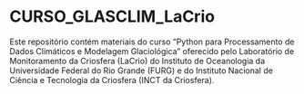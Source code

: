 # CURSO_GLASCLIM_LaCrio
Este repositório contém materiais do curso “Python para Processamento de Dados Climáticos e Modelagem Glaciológica” oferecido pelo Laboratório de Monitoramento da Criosfera (LaCrio) do Instituto de Oceanologia da Universidade Federal do Rio Grande (FURG) e do Instituto Nacional de Ciência e Tecnologia da Criosfera (INCT da Criosfera).
